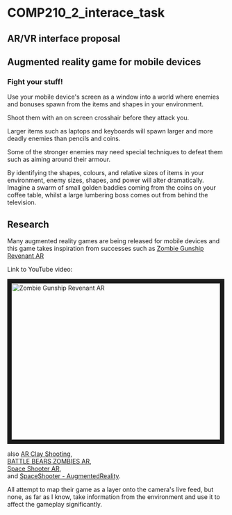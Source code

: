 # COMP210_2_interace_task

## AR/VR interface proposal

## Augmented reality game for mobile devices

### Fight your stuff!

Use your mobile device's screen as a window into a world where enemies and bonuses spawn from the items and shapes in your environment.

Shoot them with an on screen crosshair before they attack you.

Larger items such as laptops and keyboards will spawn larger and more deadly enemies than pencils and coins.

Some of the stronger enemies may need special techniques to defeat them such as aiming around their armour.

By identifying the shapes, colours, and relative sizes of items in your environment, enemy sizes, shapes, and power will alter dramatically. Imagine a swarm of small golden baddies coming from the coins on your coffee table, whilst a large lumbering boss comes out from behind the television.

## Research

Many augmented reality games are being released for mobile devices and this game takes inspiration from successes such as [Zombie Gunship Revenant AR](https://itunes.apple.com/us/app/zombie-gunship-revenant-ar/id1254976492?mt=8)  

Link to YouTube video:  

<a href="http://www.youtube.com/watch?feature=player_embedded&v=qPQuvQqKprQ" target="Zombie Gunship Revenant AR"><img src="http://img.youtube.com/vi/qPQuvQqKprQ/0.jpg" 
alt="Zombie Gunship Revenant AR" width="480" height="360" border="10" /></a>

also [AR Clay Shooting](https://itunes.apple.com/gb/app/ar-clay-shooting/id1253385830?mt=8),  
[BATTLE BEARS ZOMBIES AR](https://itunes.apple.com/us/app/battle-bears-zombies-ar/id326979430?mt=8),  
[Space Shooter AR](https://itunes.apple.com/us/app/space-shooter-ar/id963122285?mt=8),  
and [SpaceShooter - AugmentedReality](https://itunes.apple.com/gb/app/spaceshooter-augmentedreality/id1247861098?mt=8).

All attempt to map their game as a layer onto the camera's live feed, but none, as far as I know, take information from the environment and use it to affect the gameplay significantly.

